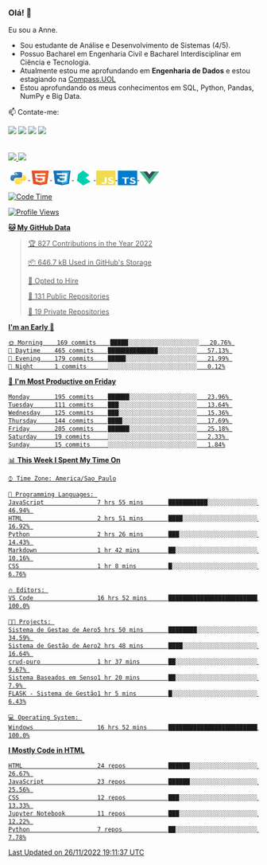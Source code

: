### Olá! 👋
Eu sou a Anne. 
- Sou estudante de Análise e Desenvolvimento de Sistemas (4/5).
- Possuo Bacharel em Engenharia Civil e Bacharel Interdisciplinar em Ciência e Tecnologia.
- Atualmente estou me aprofundando em **Engenharia de Dados** e estou estagiando na [Compass.UOL](https://compass.uol/pt/home/) 
- Estou aprofundando os meus conhecimentos em SQL, Python, Pandas, NumPy e Big Data.

📫 Contate-me: 

<div>
<a href="https://www.instagram.com/annekarolinefc/" target="_blank"><img src="https://img.shields.io/badge/-Instagram-%23E4405F?style=for-the-badge&logo=instagram&logoColor=white" target="_blank"></a> 
<a href = "mailto:annekarolinefc@gmail.com"><img src="https://img.shields.io/badge/-Gmail-%23333?style=for-the-badge&logo=gmail&logoColor=white" target="_blank"></a>
<a href="https://www.linkedin.com/in/devannekarolinefc/" target="_blank"><img src="https://img.shields.io/badge/-LinkedIn-%230077B5?style=for-the-badge&logo=linkedin&logoColor=white" target="_blank"></a> 
<a href="https://api.whatsapp.com/send?phone=5533991375118&text=Ol%C3%A1%20Anne!%20" target="_blank"><img src="https://img.shields.io/badge/WhatsApp-25D366?style=for-the-badge&logo=whatsapp&logoColor=white" target="_blank"></a>
</div>

</br>

</br>
<div>
  <a href="https://github.com/annekarolinefc">
  <img height="180em" src="https://github-readme-stats.vercel.app/api?username=annekarolinefc&show_icons=true&theme=dracula&include_all_commits=true&count_private=true"/>
  <img height="180em" src="https://github-readme-stats.vercel.app/api/top-langs/?username=annekarolinefc&layout=compact&langs_count=7&theme=dracula"/>
</div>
  
  <div style="display: inline_block"><br>  
  <img align="center" alt="Anne-Python" height="30" width="40" src="https://raw.githubusercontent.com/devicons/devicon/master/icons/python/python-original.svg">
  <img align="center" alt="Anne-HTML" height="30" width="40" src="https://raw.githubusercontent.com/devicons/devicon/master/icons/html5/html5-original.svg">
  <img align="center" alt="Anne-CSS" height="30" width="40"
 src="https://raw.githubusercontent.com/devicons/devicon/master/icons/css3/css3-original.svg">
  <img align="center" alt="Anne-Bulma" height="30" width="40"
 src="https://github.com/devicons/devicon/blob/master/icons/bulma/bulma-plain.svg">
  <img align="center" alt="Anne-Js" height="30" width="40" src="https://raw.githubusercontent.com/devicons/devicon/master/icons/javascript/javascript-plain.svg">
    <img align="center" alt="Anne-Ts" height="30" width="40" src="https://github.com/devicons/devicon/blob/master/icons/typescript/typescript-original.svg">
      <img align="center" alt="Anne-Vue" height="30" width="40" src="https://github.com/devicons/devicon/blob/master/icons/vuejs/vuejs-original.svg">
</div>
<!--
  <img align="center" alt="Anne-An" height="30" width="40" src="https://github.com/devicons/devicon/blob/master/icons/angularjs/angularjs-original.svg">

-->
</br>
</br>
</br>
<!--START_SECTION:waka-->
![Code Time](http://img.shields.io/badge/Code%20Time-77%20hrs%2027%20mins-blue)

![Profile Views](http://img.shields.io/badge/Profile%20Views-0-blue)

**🐱 My GitHub Data** 

> 🏆 827 Contributions in the Year 2022
 > 
> 📦 646.7 kB Used in GitHub's Storage 
 > 
> 💼 Opted to Hire
 > 
> 📜 131 Public Repositories 
 > 
> 🔑 19 Private Repositories  
 > 
**I'm an Early 🐤** 

```text
🌞 Morning    169 commits    █████░░░░░░░░░░░░░░░░░░░░   20.76% 
🌇 Daytime    465 commits    ██████████████░░░░░░░░░░░   57.13% 
🌃 Evening    179 commits    █████░░░░░░░░░░░░░░░░░░░░   21.99% 
🌙 Night      1 commits      ░░░░░░░░░░░░░░░░░░░░░░░░░   0.12%

```
📅 **I'm Most Productive on Friday** 

```text
Monday       195 commits    ██████░░░░░░░░░░░░░░░░░░░   23.96% 
Tuesday      111 commits    ███░░░░░░░░░░░░░░░░░░░░░░   13.64% 
Wednesday    125 commits    ███░░░░░░░░░░░░░░░░░░░░░░   15.36% 
Thursday     144 commits    ████░░░░░░░░░░░░░░░░░░░░░   17.69% 
Friday       205 commits    ██████░░░░░░░░░░░░░░░░░░░   25.18% 
Saturday     19 commits     ░░░░░░░░░░░░░░░░░░░░░░░░░   2.33% 
Sunday       15 commits     ░░░░░░░░░░░░░░░░░░░░░░░░░   1.84%

```


📊 **This Week I Spent My Time On** 

```text
⌚︎ Time Zone: America/Sao_Paulo

💬 Programming Languages: 
JavaScript               7 hrs 55 mins       ███████████░░░░░░░░░░░░░░   46.94% 
HTML                     2 hrs 51 mins       ████░░░░░░░░░░░░░░░░░░░░░   16.92% 
Python                   2 hrs 26 mins       ███░░░░░░░░░░░░░░░░░░░░░░   14.43% 
Markdown                 1 hr 42 mins        ██░░░░░░░░░░░░░░░░░░░░░░░   10.16% 
CSS                      1 hr 8 mins         █░░░░░░░░░░░░░░░░░░░░░░░░   6.76%

🔥 Editors: 
VS Code                  16 hrs 52 mins      █████████████████████████   100.0%

🐱‍💻 Projects: 
Sistema de Gestao de Aero5 hrs 50 mins       ████████░░░░░░░░░░░░░░░░░   34.59% 
Sistema de Gestão de Aero2 hrs 48 mins       ████░░░░░░░░░░░░░░░░░░░░░   16.64% 
crud-puro                1 hr 37 mins        ██░░░░░░░░░░░░░░░░░░░░░░░   9.67% 
Sistema Baseados em Senso1 hr 20 mins        ██░░░░░░░░░░░░░░░░░░░░░░░   7.9% 
FLASK - Sistema de Gestão1 hr 5 mins         █░░░░░░░░░░░░░░░░░░░░░░░░   6.43%

💻 Operating System: 
Windows                  16 hrs 52 mins      █████████████████████████   100.0%

```

**I Mostly Code in HTML** 

```text
HTML                     24 repos            ██████░░░░░░░░░░░░░░░░░░░   26.67% 
JavaScript               23 repos            ██████░░░░░░░░░░░░░░░░░░░   25.56% 
CSS                      12 repos            ███░░░░░░░░░░░░░░░░░░░░░░   13.33% 
Jupyter Notebook         11 repos            ███░░░░░░░░░░░░░░░░░░░░░░   12.22% 
Python                   7 repos             ██░░░░░░░░░░░░░░░░░░░░░░░   7.78%

```



 Last Updated on 26/11/2022 19:11:37 UTC
<!--END_SECTION:waka-->
  
